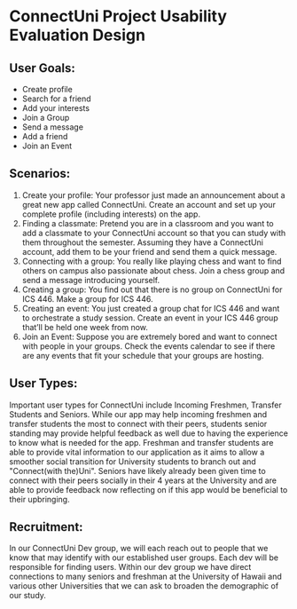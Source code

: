 # ConnectUni Project Usability Evaluation Design

## User Goals:
* Create profile
* Search for a friend
* Add your interests
* Join a Group
* Send a message
* Add a friend
* Join an Event

## Scenarios:
1. Create your profile: Your professor just made an announcement about a great new app called ConnectUni. Create an account and set up your complete profile (including interests) on the app.
2. Finding a classmate: Pretend you are in a classroom and you want to add a classmate to your ConnectUni account so that you can study with them throughout the semester. Assuming they have a ConnectUni account, add them to be your friend and send them a quick message.
3. Connecting with a group: You really like playing chess and want to find others on campus also passionate about chess. Join a chess group and send a message introducing yourself. 
4. Creating a group: You find out that there is no group on ConnectUni for ICS 446. Make a group for ICS 446.
5. Creating an event: You just created a group chat for ICS 446 and want to orchestrate a study session. Create an event in your ICS 446 group that’ll be held one week from now.
6. Join an Event: Suppose you are extremely bored and want to connect with people in your groups. Check the events calendar to see if there are any events that fit your schedule that your groups are hosting.


## User Types:
Important user types for ConnectUni include Incoming Freshmen, Transfer Students and Seniors. While our app may help incoming freshmen and transfer students the most to connect with their peers, students senior standing may provide helpful feedback as well due to having the experience to know what is needed for the app. Freshman and transfer students are able to provide vital information to our application as it aims to allow a smoother social transition for University students to branch out and "Connect(with the)Uni". Seniors have likely already been given time to connect with their peers socially in their 4 years at the University and are able to provide feedback now reflecting on if this app would be beneficial to their upbringing.

## Recruitment:
In our ConnectUni Dev group, we will each reach out to people that we know that may identify with our established user groups. Each dev will be responsible for finding users.
Within our dev group we have direct connections to many seniors and freshman at the University of Hawaii and various other Universities that we can ask to broaden the demographic of our study.
